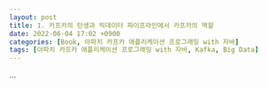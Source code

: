 ```yaml
---
layout: post
title: 1. 카프카의 탄생과 빅데이터 파이프라인에서 카프카의 역할
date: 2022-06-04 17:02 +0900
categories: [Book, 아파치 카프카 애플리케이션 프로그래밍 with 자바]
tags: [아파치 카프카 애플리케이션 프로그래밍 with 자바, Kafka, Big Data]
---
```




...
